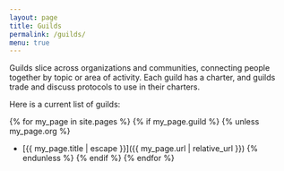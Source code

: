 ```yaml
---
layout: page
title: Guilds
permalink: /guilds/
menu: true
---
```


Guilds slice across organizations and communities, connecting people together by topic or area of activity. Each guild has a charter, and guilds trade and discuss protocols to use in their charters.

Here is a current list of guilds:

{% for my_page in site.pages %}
{% if my_page.guild %}
{% unless my_page.org %}
* [{{ my_page.title | escape }}]({{ my_page.url | relative_url }})
{% endunless %}
{% endif %}
{% endfor %}
